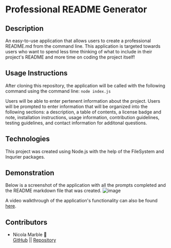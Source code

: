 # Professional README Generator

## Description 
An easy-to-use application that allows users to create a professional README.md from the command line. This application is targeted towards users who want to spend less time thinking of what to include in their project's README and more time on coding the project itself! 

## Usage Instructions
After cloning this repository, the application will be called with the following command using the command line:
`node index.js`

Users will be able to enter pertenent information about the project. Users will be prompted to enter information that will be organized into the following sections: a description, a table of contents, a license badge and note, installation instructions, usage information, contribution guidelines, testing guidelines, and contact information for additonal questions.

  ## Technologies
  This project was created using Node.js with the help of the FileSystem and Inqurier packages. 

## Demonstration
Below is a screenshot of the application with all the prompts completed and the README markdown file that was created.
![image](https://user-images.githubusercontent.com/86696492/153545240-5e4931d3-07ce-4464-81f5-b59c35d7213a.png)

A video walkthrough of the application's functionality can also be found [here](https://bootcampspot.instructuremedia.com/embed/bcbb0799-177f-4849-b9ff-afc23b4b4856).

## Contributors 
- Nicola Marble 🌻  
[GitHub](http://github.com/nicolalenee) || [Repository](https://github.com/nicolalenee/readme-generator)
